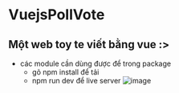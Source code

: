 # VuejsPollVote
## Một web toy te viết bằng vue :>
* các module cần dùng được để trong package 
  * gõ npm install để tải
  * npm run dev để live server
![image](https://user-images.githubusercontent.com/90856792/162959558-97c7623b-4426-41e5-88c7-a857e1dbd5ae.png)


